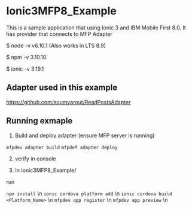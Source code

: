# Ionic3MFP8_Example
This is a sample application that using Ionic 3 and IBM Mobile First 8.0. It has provider that connects to MFP Adapter

$ node -v
v6.10.1 (Also works in LTS 8.9)

$ npm -v
3.10.10

$ ionic -v
3.19.1


## Adapter used in this example
https://github.com/soumyarout/ReadPostsAdapter

## Running exmaple

1. Build and deploy adapter (ensure MFP server is running)

`mfpdev adapter build`
`mfpdef adapter deploy` 

2. verify in console


3. In Ionic3MFP8_Example/

run 

`npm install` \n
`ionic cordova platform add` \n
`ionic cordova build <Platform_Name>` \n
`mfpdev app register` \n
`mfpdev app preview` \n

